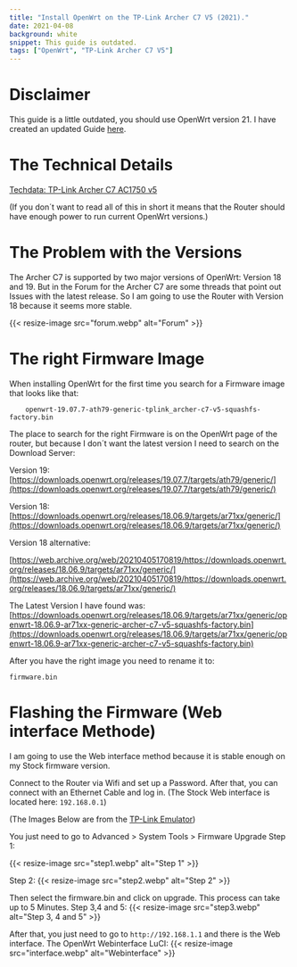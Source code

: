 ```yaml
---
title: "Install OpenWrt on the TP-Link Archer C7 V5 (2021)."
date: 2021-04-08
background: white
snippet: This guide is outdated.
tags: ["OpenWrt", "TP-Link Archer C7 V5"]
---
```

# Disclaimer

This guide is a little outdated, you should use OpenWrt version 21. I have created an updated Guide [here](/2022/03/12/tp-link-archer-c7-v5-openwrt).

# The Technical Details
[Techdata: TP-Link Archer C7 AC1750 v5](https://openwrt.org/toh/hwdata/tp-link/tp-link_archer_c7_v5)

(If you don´t want to read all of this in short it means that the Router should have enough power to run current OpenWrt versions.)

# The Problem with the Versions

The Archer C7 is supported by two major versions of OpenWrt: Version 18 and 19. But in the Forum for the Archer C7 are some threads that point out Issues with the latest release. So I am going to use the Router with Version 18 because it seems more stable.

{{< resize-image src="forum.webp" alt="Forum" >}}

# The right Firmware Image

When installing OpenWrt for the first time you search for a Firmware image that looks like that:

```plaintext
    openwrt-19.07.7-ath79-generic-tplink_archer-c7-v5-squashfs-factory.bin
```

The place to search for the right Firmware is on the OpenWrt page of the router, but because I don´t want the latest version I need to search on the Download Server:

Version 19: [https://downloads.openwrt.org/releases/19.07.7/targets/ath79/generic/](https://downloads.openwrt.org/releases/19.07.7/targets/ath79/generic/)

Version 18: [https://downloads.openwrt.org/releases/18.06.9/targets/ar71xx/generic/](https://downloads.openwrt.org/releases/18.06.9/targets/ar71xx/generic/)

Version 18 alternative:

[https://web.archive.org/web/20210405170819/https://downloads.openwrt.org/releases/18.06.9/targets/ar71xx/generic/](https://web.archive.org/web/20210405170819/https://downloads.openwrt.org/releases/18.06.9/targets/ar71xx/generic/)

The Latest Version I have found was: [https://downloads.openwrt.org/releases/18.06.9/targets/ar71xx/generic/openwrt-18.06.9-ar71xx-generic-archer-c7-v5-squashfs-factory.bin](https://downloads.openwrt.org/releases/18.06.9/targets/ar71xx/generic/openwrt-18.06.9-ar71xx-generic-archer-c7-v5-squashfs-factory.bin)

After you have the right image you need to rename it to:

```firmware.bin```

# Flashing the Firmware (Web interface Methode)

I am going to use the Web interface method because it is stable enough on my Stock firmware version.

Connect to the Router via Wifi and set up a Password. After that, you can connect with an Ethernet Cable and log in. (The Stock Web interface is located here: ```192.168.0.1```)

(The Images Below are from the [TP-Link Emulator](https://emulator.tp-link.com/archer-c7-v5/index.html))

You just need to go to Advanced > System Tools > Firmware Upgrade
Step 1: 

{{< resize-image src="step1.webp" alt="Step 1" >}}

Step 2: 
{{< resize-image src="step2.webp" alt="Step 2" >}}

Then select the firmware.bin and click on upgrade. This process can take up to 5 Minutes.
Step 3,4 and 5: 
{{< resize-image src="step3.webp" alt="Step 3, 4 and 5" >}}

After that, you just need to go to ```http://192.168.1.1``` and there is the Web interface.
The OpenWrt Webinterface LuCI: 
{{< resize-image src="interface.webp" alt="Webinterface" >}}
